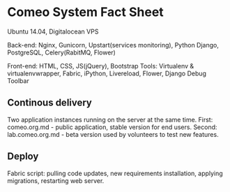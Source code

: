# Comeo System Fact Sheet

Ubuntu 14.04, Digitalocean VPS

Back-end: Nginx, Gunicorn, Upstart(services monitoring), Python Django, PostgreSQL, Celery(RabitMQ, Flower)

Front-end: HTML, CSS, JS(jQuery), Bootstrap
Tools: Virtualenv & virtualenvwrapper, Fabric, iPython, Livereload, Flower, Django Debug Toolbar

## Continous delivery
Two application instances running on the server at the same time.
First: comeo.org.md - public application, stable version for end users.
Second: lab.comeo.org.md - beta version used by volunteers to test new features.
## Deploy
Fabric script: pulling code updates, new requirements installation, applying migrations, restarting web server.

